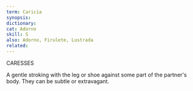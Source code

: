 ```yaml
---
term: Caricia
synopsis:
dictionary:
cat: Adorno
skill: S
also: Adorno, Firulete, Lustrada
related:
---
```

CARESSES

A gentle stroking with the leg or shoe against some part of
the partner's body.
They can be subtle or extravagant.
